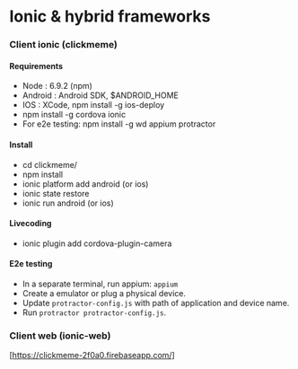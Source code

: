 # Ionic & hybrid frameworks

### Client ionic (clickmeme)
#### Requirements
* Node : 6.9.2 (npm)
* Android : Android SDK, $ANDROID_HOME
* IOS : XCode, npm install -g ios-deploy
* npm install -g cordova ionic
* For e2e testing: npm install -g wd appium protractor

#### Install
* cd clickmeme/
* npm install
* ionic platform add android (or ios)
* ionic state restore
* ionic run android (or ios)

#### Livecoding
* ionic plugin add cordova-plugin-camera

#### E2e testing
* In a separate terminal, run appium: `appium`
* Create a emulator or plug a physical device.
* Update `protractor-config.js` with path of application and device name.
* Run `protractor protractor-config.js`.

### Client web (ionic-web)
[https://clickmeme-2f0a0.firebaseapp.com/]